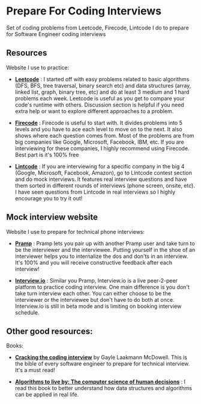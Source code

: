 # Prepare For Coding Interviews
Set of coding problems from Leetcode, Firecode, Lintcode I do to prepare for Software Engineer coding interviews

## Resources
Website I use to practice:
- [**Leetcode**](https://www.leetcode.com) : I started off with easy problems related to basic algorithms (DFS, BFS, tree traversal, binary search etc) and data structures (array, linked list, graph, binary tree, etc) and do at least 3 medium and 1 hard problems each week. Leetcode is useful as you get to compare your code's runtime with others. Discussion section is helpful if you need extra help or want to explore different approaches to a problem. 

- [**Firecode**](https://www.firecode.io) : Firecode is useful to start with. It divides problems into 5 levels and you have to ace each level to move on to the next. It also shows where each question comes from. Most of the problems are from big companies like Google, Microsoft, Facebook, IBM, etc. If you are interviewing for these companies, I highly recommend using Firecode. Best part is it's 100% free

- [**Lintcode**](http://www.lintcode.com/contest/) : If you are interviewing for a specific company in the big 4 (Google, Microsoft, Facebook, Amazon), go to Lintcode contest section and do mock interviews. It features real interview questions and have them sorted in different rounds of interviews (phone screen, onsite, etc). I have seen questions from Lintcode in real interviews so I highly encourage you to try it out!

## Mock interview website
Website I use to prepare for technical phone interviews:
- [**Pramp**](https://www.pramp.com) : Pramp lets you pair up with another Pramp user and take turn to be the interviewer and the interviewee. Putting yourself in the shoe of an interviewer helps you to internalize the dos and don'ts in an interview. It's 100% and you will receive constructive feedback after each interview!

- [**Interview.io**](https://interviewing.io) : Similar you Pramp, Interview.io is a live peer-2-peer platform to practice coding interview. One main difference is you don't take turn interview each other. You can either choose to be the interviewer or the interviewee but don't have to do both at once. Interview.io is still in beta mode and is limiting on booking interview schedule. 

## Other good resources:
Books:
- [**Cracking the coding interview**](https://www.amazon.com/Cracking-Coding-Interview-Programming-Questions/dp/0984782850) by Gayle Laakmann McDowell. This is the bible of every software engineer to prepare for technical interview. It's a must read!

- [**Algorithms to live by: The computer science of human decisions**](https://www.amazon.com/Algorithms-Live-Computer-Science-Decisions/dp/1627790365) : I read this book to better understand how data structures and algorithms can be applied in real life. 

